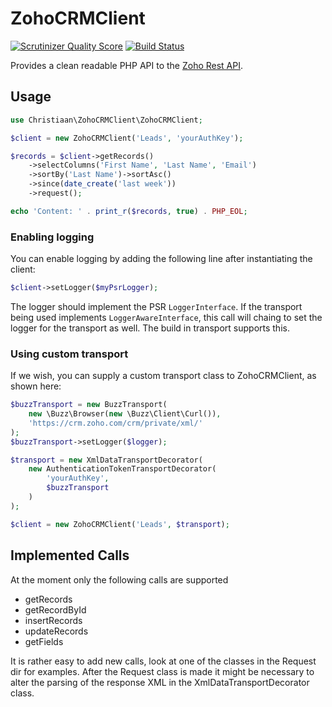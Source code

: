 # ZohoCRMClient
[![Scrutinizer Quality Score](https://scrutinizer-ci.com/g/christiaan/zohocrmclient/badges/quality-score.png?s=67d109ea323c9024fb43ff1c8a23a5b4c676dbce)](https://scrutinizer-ci.com/g/christiaan/zohocrmclient/)
[![Build Status](https://travis-ci.org/christiaan/zohocrmclient.png)](https://travis-ci.org/christiaan/zohocrmclient)

Provides a clean readable PHP API to the [Zoho Rest API](https://www.zoho.com/crm/help/api/).

## Usage
```php
use Christiaan\ZohoCRMClient\ZohoCRMClient;

$client = new ZohoCRMClient('Leads', 'yourAuthKey');

$records = $client->getRecords()
    ->selectColumns('First Name', 'Last Name', 'Email')
    ->sortBy('Last Name')->sortAsc()
    ->since(date_create('last week'))
    ->request();

echo 'Content: ' . print_r($records, true) . PHP_EOL;
```

### Enabling logging

You can enable logging by adding the following line after instantiating the client:

```php
$client->setLogger($myPsrLogger);
```

The logger should implement the PSR `LoggerInterface`. If the transport being used implements `LoggerAwareInterface`, this call will chaing to set the logger for the transport as well. The build in transport supports this.

### Using custom transport

If we wish, you can supply a custom transport class to ZohoCRMClient, as shown here:

```php
$buzzTransport = new BuzzTransport(
    new \Buzz\Browser(new \Buzz\Client\Curl()),
    'https://crm.zoho.com/crm/private/xml/'
);
$buzzTransport->setLogger($logger);

$transport = new XmlDataTransportDecorator(
    new AuthenticationTokenTransportDecorator(
        'yourAuthKey',
        $buzzTransport
    )
);

$client = new ZohoCRMClient('Leads', $transport);
```

## Implemented Calls
At the moment only the following calls are supported
- getRecords
- getRecordById
- insertRecords
- updateRecords
- getFields

It is rather easy to add new calls, look at one of the classes in the Request dir for examples.
After the Request class is made it might be necessary to alter the parsing of the response XML in the XmlDataTransportDecorator class.
